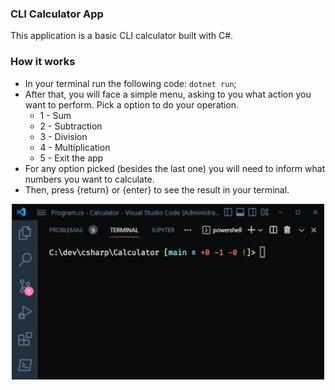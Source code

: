 ### CLI Calculator App

This application is a basic CLI calculator built with C#.

### How it works

- In your terminal run the following code: `dotnet run`;
- After that, you will face a simple menu, asking to you what action you want to perform. Pick a option to do your operation.
  * 1 -  Sum
  * 2 - Subtraction
  * 3 - Division
  * 4 - Multiplication
  * 5 - Exit the app
- For any option picked (besides the last one) you will need to inform what numbers you want to calculate. 
- Then, press {return} or {enter} to see the result in your terminal.

<div align="center">
  <img src="./app-calculator.gif" width="500"/>
</div>